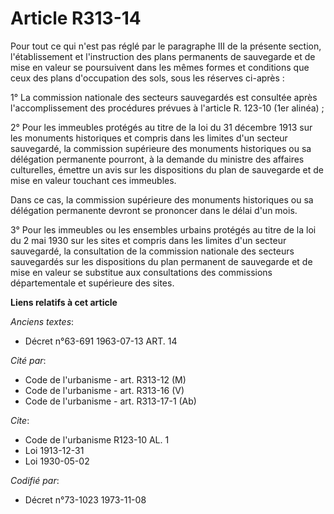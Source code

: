 # Article R313-14

Pour tout ce qui n'est pas réglé par le paragraphe III de la présente section, l'établissement et l'instruction des plans
permanents de sauvegarde et de mise en valeur se poursuivent dans les mêmes formes et conditions que ceux des plans
d'occupation des sols, sous les réserves ci-après :

1° La commission nationale des secteurs sauvegardés est consultée après l'accomplissement des procédures prévues à l'article
R. 123-10 (1er alinéa) ;

2° Pour les immeubles protégés au titre de la loi du 31 décembre 1913 sur les monuments historiques et compris dans les
limites d'un secteur sauvegardé, la commission supérieure des monuments historiques ou sa délégation permanente pourront, à
la demande du ministre des affaires culturelles, émettre un avis sur les dispositions du plan de sauvegarde et de mise en
valeur touchant ces immeubles.

Dans ce cas, la commission supérieure des monuments historiques ou sa délégation permanente devront se prononcer dans le
délai d'un mois.

3° Pour les immeubles ou les ensembles urbains protégés au titre de la loi du 2 mai 1930 sur les sites et compris dans les
limites d'un secteur sauvegardé, la consultation de la commission nationale des secteurs sauvegardés sur les dispositions du
plan permanent de sauvegarde et de mise en valeur se substitue aux consultations des commissions départementale et supérieure
des sites.

**Liens relatifs à cet article**

_Anciens textes_:

  - Décret n°63-691 1963-07-13 ART. 14

_Cité par_:

  - Code de l'urbanisme - art. R313-12 (M)
  - Code de l'urbanisme - art. R313-16 (V)
  - Code de l'urbanisme - art. R313-17-1 (Ab)

_Cite_:

  - Code de l'urbanisme R123-10 AL. 1
  - Loi   1913-12-31
  - Loi   1930-05-02

_Codifié par_:

  - Décret n°73-1023 1973-11-08
